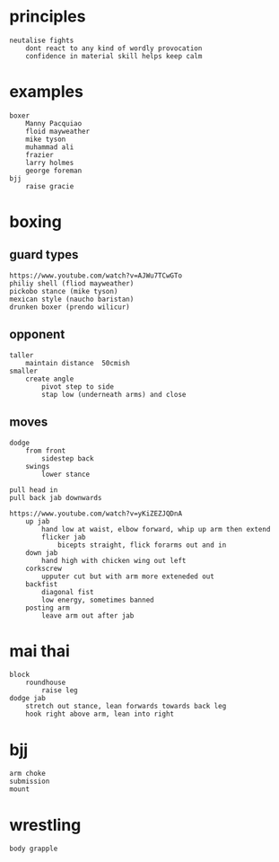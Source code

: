 # principles
    neutalise fights
        dont react to any kind of wordly provocation
        confidence in material skill helps keep calm
# examples
    boxer
        Manny Pacquiao 
        floid mayweather
        mike tyson
        muhammad ali
        frazier
        larry holmes
        george foreman
    bjj
        raise gracie

# boxing
## guard types
    https://www.youtube.com/watch?v=AJWu7TCwGTo
    philiy shell (fliod mayweather)
    pickobo stance (mike tyson)
    mexican style (naucho baristan)
    drunken boxer (prendo wilicur)
## opponent
    taller
        maintain distance  50cmish
    smaller
        create angle
            pivot step to side
            stap low (underneath arms) and close

## moves
    dodge
        from front
            sidestep back
        swings
            lower stance
        
    pull head in
    pull back jab downwards
    
    https://www.youtube.com/watch?v=yKiZEZJQDnA
        up jab
            hand low at waist, elbow forward, whip up arm then extend
            flicker jab
                bicepts straight, flick forarms out and in
        down jab
            hand high with chicken wing out left            
        corkscrew
            upputer cut but with arm more exteneded out
        backfist 
            diagonal fist
            low energy, sometimes banned
        posting arm
            leave arm out after jab
# mai thai
    block
        roundhouse
            raise leg
    dodge jab
        stretch out stance, lean forwards towards back leg
        hook right above arm, lean into right
# bjj
    arm choke
    submission
    mount
# wrestling
    body grapple
